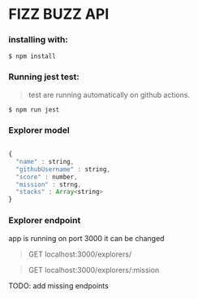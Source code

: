 
# FIZZ BUZZ API 



### installing with:

```
$ npm install 
```

### Running jest test:

> test are running automatically on github actions.

```
$ npm run jest
```


### Explorer model 

``` javascript

{
  "name" : string,
  "githubUsername" : string,
  "score" : number,
  "mission" : strng,
  "stacks" : Array<string>
}

```



### Explorer endpoint

app is running on port 3000 it can be changed

> GET localhost:3000/explorers/

> GET localhost:3000/explorers/:mission


TODO: add missing endpoints
